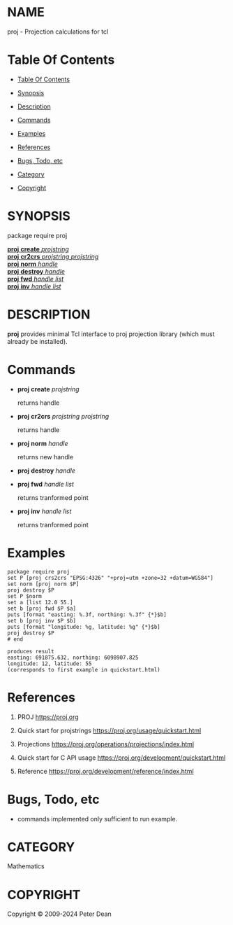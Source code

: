 
[//000000001]: # (proj \- tcl math)
[//000000002]: # (Generated from file 'proj\.man' by tcllib/doctools with format 'markdown')
[//000000003]: # (Copyright &copy; 2009\-2024 Peter Dean)
[//000000004]: # (proj\(n\) 1\.0\.0 proj "tcl math")

# NAME

proj \- Projection calculations for tcl

# <a name='toc'></a>Table Of Contents

  - [Table Of Contents](#toc)

  - [Synopsis](#synopsis)

  - [Description](#section1)

  - [Commands](#section2)

  - [Examples](#section3)

  - [References](#section4)

  - [Bugs, Todo, etc](#section5)

  - [Category](#category)

  - [Copyright](#copyright)

# <a name='synopsis'></a>SYNOPSIS

package require proj  

[__proj__ __create__ *projstring*](#1)  
[__proj__ __cr2crs__ *projstring* *projstring*](#2)  
[__proj__ __norm__ *handle*](#3)  
[__proj__ __destroy__ *handle*](#4)  
[__proj__ __fwd__ *handle* *list*](#5)  
[__proj__ __inv__ *handle* *list*](#6)  

# <a name='description'></a>DESCRIPTION

__proj__ provides minimal Tcl interface to proj projection library \(which
must already be installed\)\.

# <a name='section2'></a>Commands

  - <a name='1'></a>__proj__ __create__ *projstring*

    returns handle

  - <a name='2'></a>__proj__ __cr2crs__ *projstring* *projstring*

    returns handle

  - <a name='3'></a>__proj__ __norm__ *handle*

    returns new handle

  - <a name='4'></a>__proj__ __destroy__ *handle*

  - <a name='5'></a>__proj__ __fwd__ *handle* *list*

    returns tranformed point

  - <a name='6'></a>__proj__ __inv__ *handle* *list*

    returns tranformed point

# <a name='section3'></a>Examples

    package require proj
    set P [proj crs2crs "EPSG:4326" "+proj=utm +zone=32 +datum=WGS84"]
    set norm [proj norm $P]
    proj destroy $P
    set P $norm
    set a [list 12.0 55.]
    set b [proj fwd $P $a]
    puts [format "easting: %.3f, northing: %.3f" {*}$b]
    set b [proj inv $P $b]
    puts [format "longitude: %g, latitude: %g" {*}$b]
    proj destroy $P
    # end

    produces result
    easting: 691875.632, northing: 6098907.825
    longitude: 12, latitude: 55
    (corresponds to first example in quickstart.html)

# <a name='section4'></a>References

  1. PROJ [https://proj\.org](https://proj\.org)

  1. Quick start for projstrings
     [https://proj\.org/usage/quickstart\.html](https://proj\.org/usage/quickstart\.html)

  1. Projections
     [https://proj\.org/operations/projections/index\.html](https://proj\.org/operations/projections/index\.html)

  1. Quick start for C API usage
     [https://proj\.org/development/quickstart\.html](https://proj\.org/development/quickstart\.html)

  1. Reference
     [https://proj\.org/development/reference/index\.html](https://proj\.org/development/reference/index\.html)

# <a name='section5'></a>Bugs, Todo, etc

  - commands implemented only sufficient to run example\.

# <a name='category'></a>CATEGORY

Mathematics

# <a name='copyright'></a>COPYRIGHT

Copyright &copy; 2009\-2024 Peter Dean
